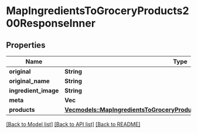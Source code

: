 # MapIngredientsToGroceryProducts200ResponseInner

## Properties

Name | Type | Description | Notes
------------ | ------------- | ------------- | -------------
**original** | **String** |  | 
**original_name** | **String** |  | 
**ingredient_image** | **String** |  | 
**meta** | **Vec<String>** |  | 
**products** | [**Vec<models::MapIngredientsToGroceryProducts200ResponseInnerProductsInner>**](mapIngredientsToGroceryProducts_200_response_inner_products_inner.md) |  | 

[[Back to Model list]](../README.md#documentation-for-models) [[Back to API list]](../README.md#documentation-for-api-endpoints) [[Back to README]](../README.md)


